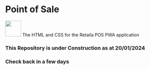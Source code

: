 # Point of Sale
<a style="margin:0px; padding:0px;" href="https://retaila.com.au"><img src="https://retaila.com.au/images/retaila_logo_circle_mini.png" width="50px" height="auto" /></a>
The HTML and CSS for the Retaila POS PWA application

### This Repository is under Construction as at 20/01/2024
### Check back in a few days
